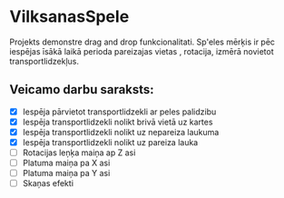 # VilksanasSpele
Projekts demonstre drag and drop funkcionalitati. Sp'eles mērķis ir pēc iespējas īsākā laikā perioda pareizajas vietas , rotacija, izmērā novietot transportlidzekļus.

## Veicamo darbu saraksts:
- [x] Iespēja pārvietot transportlidzekli ar peles palidzibu
- [x] Iespēja transportlidzekli nolikt brivā vietā uz kartes
- [x] Iespēja transportlidzekli nolikt uz nepareiza laukuma
- [x] Iespēja transportlidzekli nolikt uz pareiza lauka
- [ ] Rotacijas leņķa maiņa ap Z asi
- [ ] Platuma maiņa pa X asi
- [ ] Platuma maiņa pa Y asi
- [ ] Skaņas efekti
